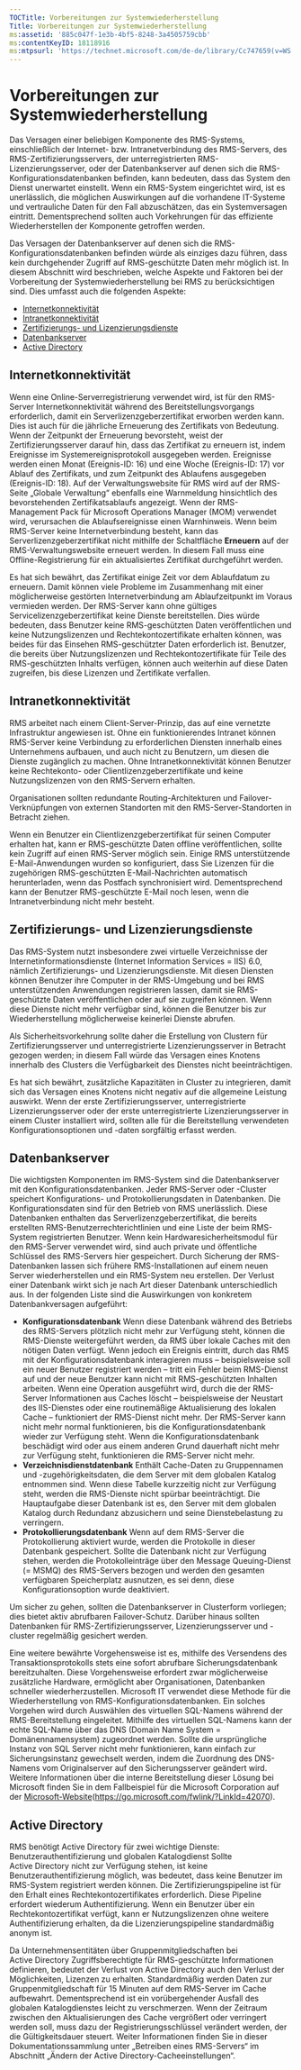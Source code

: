 ```yaml
---
TOCTitle: Vorbereitungen zur Systemwiederherstellung
Title: Vorbereitungen zur Systemwiederherstellung
ms:assetid: '885c047f-1e3b-4bf5-8248-3a4505759cbb'
ms:contentKeyID: 18118916
ms:mtpsurl: 'https://technet.microsoft.com/de-de/library/Cc747659(v=WS.10)'
---
```


Vorbereitungen zur Systemwiederherstellung
==========================================

Das Versagen einer beliebigen Komponente des RMS-Systems, einschließlich der Internet- bzw. Intranetverbindung des RMS-Servers, des RMS-Zertifizierungsservers, der unterregistrierten RMS-Lizenzierungsserver, oder der Datenbankserver auf denen sich die RMS-Konfigurationsdatenbanken befinden, kann bedeuten, dass das System den Dienst unerwartet einstellt. Wenn ein RMS-System eingerichtet wird, ist es unerlässlich, die möglichen Auswirkungen auf die vorhandene IT-Systeme und vertrauliche Daten für den Fall abzuschätzen, das ein Systemversagen eintritt. Dementsprechend sollten auch Vorkehrungen für das effiziente Wiederherstellen der Komponente getroffen werden.

Das Versagen der Datenbankserver auf denen sich die RMS-Konfigurationsdatenbanken befinden würde als einziges dazu führen, dass kein durchgehender Zugriff auf RMS-geschützte Daten mehr möglich ist. In diesem Abschnitt wird beschrieben, welche Aspekte und Faktoren bei der Vorbereitung der Systemwiederherstellung bei RMS zu berücksichtigen sind. Dies umfasst auch die folgenden Aspekte:

-   [Internetkonnektivität](#bkmk_1)
-   [Intranetkonnektivität](#bkmk_2)
-   [Zertifizierungs- und Lizenzierungsdienste](#bkmk_3)
-   [Datenbankserver](#bkmk_4)
-   [Active Directory](#bkmk_5)

<span id="BKMK_1"></span>
Internetkonnektivität
---------------------

Wenn eine Online-Serverregistrierung verwendet wird, ist für den RMS-Server Internetkonnektivität während des Bereitstellungsvorgangs erforderlich, damit ein Serverlizenzgeberzertifikat erworben werden kann. Dies ist auch für die jährliche Erneuerung des Zertifikats von Bedeutung. Wenn der Zeitpunkt der Erneuerung bevorsteht, weist der Zertifizierungsserver darauf hin, dass das Zertifikat zu erneuern ist, indem Ereignisse im Systemereignisprotokoll ausgegeben werden. Ereignisse werden einen Monat (Ereignis-ID: 16) und eine Woche (Ereignis-ID: 17) vor Ablauf des Zertifikats, und zum Zeitpunkt des Ablaufens ausgegeben (Ereignis-ID: 18). Auf der Verwaltungswebsite für RMS wird auf der RMS-Seite „Globale Verwaltung“ ebenfalls eine Warnmeldung hinsichtlich des bevorstehenden Zertifikatsablaufs angezeigt. Wenn der RMS-Management Pack für Microsoft Operations Manager (MOM) verwendet wird, verursachen die Ablaufsereignisse einen Warnhinweis. Wenn beim RMS-Server keine Internetverbindung besteht, kann das Serverlizenzgeberzertifikat nicht mithilfe der Schaltfläche **Erneuern** auf der RMS-Verwaltungswebsite erneuert werden. In diesem Fall muss eine Offline-Registrierung für ein aktualisiertes Zertifikat durchgeführt werden.

Es hat sich bewährt, das Zertifikat einige Zeit vor dem Ablaufdatum zu erneuern. Damit können viele Probleme im Zusammenhang mit einer möglicherweise gestörten Internetverbindung am Ablaufzeitpunkt im Voraus vermieden werden. Der RMS-Server kann ohne gültiges Servicelizenzgeberzertifikat keine Dienste bereitstellen. Dies würde bedeuten, dass Benutzer keine RMS-geschützten Daten veröffentlichen und keine Nutzungslizenzen und Rechtekontozertifikate erhalten können, was beides für das Einsehen RMS-geschützter Daten erforderlich ist. Benutzer, die bereits über Nutzungslizenzen und Rechtekontozertifikate für Teile des RMS-geschützten Inhalts verfügen, können auch weiterhin auf diese Daten zugreifen, bis diese Lizenzen und Zertifikate verfallen.

<span id="BKMK_2"></span>
Intranetkonnektivität
---------------------

RMS arbeitet nach einem Client-Server-Prinzip, das auf eine vernetzte Infrastruktur angewiesen ist. Ohne ein funktionierendes Intranet können RMS-Server keine Verbindung zu erforderlichen Diensten innerhalb eines Unternehmens aufbauen, und auch nicht zu Benutzern, um diesen die Dienste zugänglich zu machen. Ohne Intranetkonnektivität können Benutzer keine Rechtekonto- oder Clientlizenzgeberzertifikate und keine Nutzungslizenzen von den RMS-Servern erhalten.

Organisationen sollten redundante Routing-Architekturen und Failover-Verknüpfungen von externen Standorten mit den RMS-Server-Standorten in Betracht ziehen.

Wenn ein Benutzer ein Clientlizenzgeberzertifikat für seinen Computer erhalten hat, kann er RMS-geschützte Daten offline veröffentlichen, sollte kein Zugriff auf einen RMS-Server möglich sein. Einige RMS unterstützende E-Mail-Anwendungen wurden so konfiguriert, dass Sie Lizenzen für die zugehörigen RMS-geschützten E-Mail-Nachrichten automatisch herunterladen, wenn das Postfach synchronisiert wird. Dementsprechend kann der Benutzer RMS-geschützte E-Mail noch lesen, wenn die Intranetverbindung nicht mehr besteht.

<span id="BKMK_3"></span>
Zertifizierungs- und Lizenzierungsdienste
-----------------------------------------

Das RMS-System nutzt insbesondere zwei virtuelle Verzeichnisse der Internetinformationsdienste (Internet Information Services = IIS) 6.0, nämlich Zertifizierungs- und Lizenzierungsdienste. Mit diesen Diensten können Benutzer ihre Computer in der RMS-Umgebung und bei RMS unterstützenden Anwendungen registrieren lassen, damit sie RMS-geschützte Daten veröffentlichen oder auf sie zugreifen können. Wenn diese Dienste nicht mehr verfügbar sind, können die Benutzer bis zur Wiederherstellung möglicherweise keinerlei Dienste abrufen.

Als Sicherheitsvorkehrung sollte daher die Erstellung von Clustern für Zertifizierungsserver und unterregistrierte Lizenzierungsserver in Betracht gezogen werden; in diesem Fall würde das Versagen eines Knotens innerhalb des Clusters die Verfügbarkeit des Dienstes nicht beeinträchtigen.

Es hat sich bewährt, zusätzliche Kapazitäten in Cluster zu integrieren, damit sich das Versagen eines Knotens nicht negativ auf die allgemeine Leistung auswirkt. Wenn der erste Zertifizierungsserver, unterregistrierte Lizenzierungsserver oder der erste unterregistrierte Lizenzierungsserver in einem Cluster installiert wird, sollten alle für die Bereitstellung verwendeten Konfigurationsoptionen und -daten sorgfältig erfasst werden.

<span id="BKMK_4"></span>
Datenbankserver
---------------

Die wichtigsten Komponenten im RMS-System sind die Datenbankserver mit den Konfigurationsdatenbanken. Jeder RMS-Server oder -Cluster speichert Konfigurations- und Protokollierungsdaten in Datenbanken. Die Konfigurationsdaten sind für den Betrieb von RMS unerlässlich. Diese Datenbanken enthalten das Serverlizenzgeberzertifikat, die bereits erstellten RMS-Benutzerrechterichtlinien und eine Liste der beim RMS-System registrierten Benutzer. Wenn kein Hardwaresicherheitsmodul für den RMS-Server verwendet wird, sind auch private und öffentliche Schlüssel des RMS-Servers hier gespeichert. Durch Sicherung der RMS-Datenbanken lassen sich frühere RMS-Installationen auf einem neuen Server wiederherstellen und ein RMS-System neu erstellen. Der Verlust einer Datenbank wirkt sich je nach Art dieser Datenbank unterschiedlich aus. In der folgenden Liste sind die Auswirkungen von konkretem Datenbankversagen aufgeführt:

-   **Konfigurationsdatenbank** Wenn diese Datenbank während des Betriebs des RMS-Servers plötzlich nicht mehr zur Verfügung steht, können die RMS-Dienste weitergeführt werden, da RMS über lokale Caches mit den nötigen Daten verfügt. Wenn jedoch ein Ereignis eintritt, durch das RMS mit der Konfigurationsdatenbank interagieren muss – beispielsweise soll ein neuer Benutzer registriert werden – tritt ein Fehler beim RMS-Dienst auf und der neue Benutzer kann nicht mit RMS-geschützten Inhalten arbeiten. Wenn eine Operation ausgeführt wird, durch die der RMS-Server Informationen aus Caches löscht – beispielsweise der Neustart des IIS-Dienstes oder eine routinemäßige Aktualisierung des lokalen Cache – funktioniert der RMS-Dienst nicht mehr. Der RMS-Server kann nicht mehr normal funktionieren, bis die Konfigurationsdatenbank wieder zur Verfügung steht.
    Wenn die Konfigurationsdatenbank beschädigt wird oder aus einem anderen Grund dauerhaft nicht mehr zur Verfügung steht, funktionieren die RMS-Server nicht mehr.
-   **Verzeichnisdienstdatenbank** Enthält Cache-Daten zu Gruppennamen und -zugehörigkeitsdaten, die dem Server mit dem globalen Katalog entnommen sind. Wenn diese Tabelle kurzzeitig nicht zur Verfügung steht, werden die RMS-Dienste nicht spürbar beeinträchtigt. Die Hauptaufgabe dieser Datenbank ist es, den Server mit dem globalen Katalog durch Redundanz abzusichern und seine Dienstebelastung zu verringern.
-   **Protokollierungsdatenbank** Wenn auf dem RMS-Server die Protokollierung aktiviert wurde, werden die Protokolle in dieser Datenbank gespeichert. Sollte die Datenbank nicht zur Verfügung stehen, werden die Protokolleinträge über den Message Queuing-Dienst (= MSMQ) des RMS-Servers bezogen und werden den gesamten verfügbaren Speicherplatz ausnutzen, es sei denn, diese Konfigurationsoption wurde deaktiviert.

Um sicher zu gehen, sollten die Datenbankserver in Clusterform vorliegen; dies bietet aktiv abrufbaren Failover-Schutz. Darüber hinaus sollten Datenbanken für RMS-Zertifizierungsserver, Lizenzierungsserver und -cluster regelmäßig gesichert werden.

Eine weitere bewährte Vorgehensweise ist es, mithilfe des Versendens des Transaktionsprotokolls stets eine sofort abrufbare Sicherungsdatenbank bereitzuhalten. Diese Vorgehensweise erfordert zwar möglicherweise zusätzliche Hardware, ermöglicht aber Organisationen, Datenbanken schneller wiederherzustellen. Microsoft IT verwendet diese Methode für die Wiederherstellung von RMS-Konfigurationsdatenbanken. Ein solches Vorgehen wird durch Auswählen des virtuellen SQL-Namens während der RMS-Bereitstellung eingeleitet. Mithilfe des virtuellen SQL-Namens kann der echte SQL-Name über das DNS (Domain Name System = Domänennamensystem) zugeordnet werden. Sollte die ursprüngliche Instanz von SQL Server nicht mehr funktionieren, kann einfach zur Sicherungsinstanz gewechselt werden, indem die Zuordnung des DNS-Namens vom Originalserver auf den Sicherungsserver geändert wird. Weitere Informationen über die interne Bereitstellung dieser Lösung bei Microsoft finden Sie in dem Fallbeispiel für die Microsoft Corporation auf der [Microsoft-Website](https://go.microsoft.com/fwlink/?linkid=42070)(https://go.microsoft.com/fwlink/?LinkId=42070).

<span id="BKMK_5"></span>
Active Directory
----------------

RMS benötigt Active Directory für zwei wichtige Dienste: Benutzerauthentifizierung und globalen Katalogdienst Sollte Active Directory nicht zur Verfügung stehen, ist keine Benutzerauthentifizierung möglich, was bedeutet, dass keine Benutzer im RMS-System registriert werden können. Die Zertifizierungspipeline ist für den Erhalt eines Rechtekontozertifikates erforderlich. Diese Pipeline erfordert wiederum Authentifizierung. Wenn ein Benutzer über ein Rechtekontozertifikat verfügt, kann er Nutzungslizenzen ohne weitere Authentifizierung erhalten, da die Lizenzierungspipeline standardmäßig anonym ist.

Da Unternehmensentitäten über Gruppenmitgliedschaften bei Active Directory Zugriffsberechtigte für RMS-geschützte Informationen definieren, bedeutet der Verlust von Active Directory auch den Verlust der Möglichkeiten, Lizenzen zu erhalten. Standardmäßig werden Daten zur Gruppenmitgliedschaft für 15 Minuten auf dem RMS-Server im Cache aufbewahrt. Dementsprechend ist ein vorübergehender Ausfall des globalen Katalogdienstes leicht zu verschmerzen. Wenn der Zeitraum zwischen den Aktualisierungen des Cache vergrößert oder verringert werden soll, muss dazu der Registrierungsschlüssel verändert werden, der die Gültigkeitsdauer steuert. Weiter Informationen finden Sie in dieser Dokumentationssammlung unter „Betreiben eines RMS-Servers“ im Abschnitt „Ändern der Active Directory-Cacheeinstellungen“.